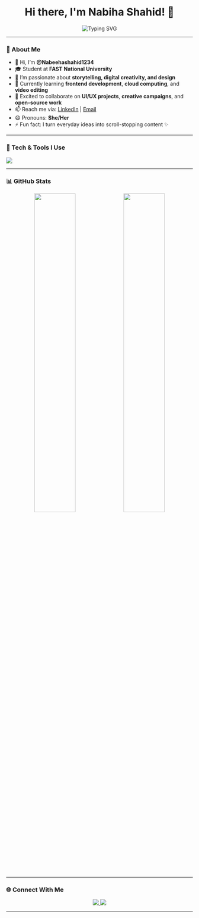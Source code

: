 <h1 align="center">Hi there, I'm Nabiha Shahid! 👋</h1>

<p align="center">
  <img src="https://readme-typing-svg.demolab.com?font=Fira+Code&size=22&pause=1000&color=F78DA7&center=true&vCenter=true&width=800&lines=coder+%7C+Creative+Thinker+%7C+designer" alt="Typing SVG" />
</p>

---

### 💫 About Me
- 👋 Hi, I’m **@Nabeehashahid1234**
- 🎓 Student at **FAST National University**
- 👀 I’m passionate about **storytelling, digital creativity, and design**
- 🌱 Currently learning **frontend development**, **cloud computing**, and **video editing**
- 💞️ Excited to collaborate on **UI/UX projects**, **creative campaigns**, and **open-source work**
- 📫 Reach me via: [LinkedIn](linkedin.com/in/nabiha-shahid-50658928b) | [Email](mailto:nabihashahid149@gmail.com)
- 😄 Pronouns: **She/Her**
- ⚡ Fun fact: I turn everyday ideas into scroll-stopping content ✨

---

### 🚀 Tech & Tools I Use
<p align="left">
  <img src="https://skillicons.dev/icons?i=html,css,js,react,python,figma,vscode,github,pr" />
</p>

---

### 📊 GitHub Stats
<p align="center">
  <img src="https://github-readme-stats.vercel.app/api?username=Nabeehashahid1234&show_icons=true&theme=radical" width="47%" />
  <img src="https://github-readme-streak-stats.herokuapp.com/?user=Nabeehashahid1234&theme=radical" width="47%" />
</p>

---

### 🌐 Connect With Me
<p align="center">
  <a href="linkedin.com/in/nabiha-shahid-50658928b" target="_blank">
    <img src="https://img.shields.io/badge/LinkedIn-blue?style=for-the-badge&logo=linkedin" />
  </a>
  <a href="mailto:nabihashahid149@gmail.com" target="_blank">
    <img src="https://img.shields.io/badge/Gmail-red?style=for-the-badge&logo=gmail&logoColor=white" />
  </a>
</p>

---

<!---
Nabeehashahid1234/Nabeehashahid1234 is a ✨ special ✨ repository because its `README.md` appears on your GitHub profile.
You can click the Preview link to take a look at your changes.
--->
